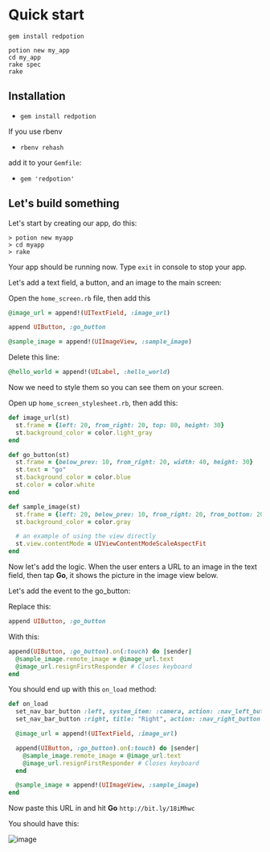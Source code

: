# Quick start

```
gem install redpotion

potion new my_app
cd my_app
rake spec
rake
```

## Installation

- `gem install redpotion`

If you use rbenv

- `rbenv rehash`

add it to your `Gemfile`:

- `gem 'redpotion'`


## Let's build something

Let's start by creating our app, do this:

```
> potion new myapp
> cd myapp
> rake
```

Your app should be running now. Type `exit` in console to stop your app.

Let's add a text field, a button, and an image to the main screen:

Open the `home_screen.rb` file, then add this

```ruby
@image_url = append!(UITextField, :image_url)

append UIButton, :go_button

@sample_image = append!(UIImageView, :sample_image)
```

Delete this line:

```ruby
@hello_world = append!(UILabel, :hello_world)
```

Now we need to style them so you can see them on your screen.

Open up `home_screen_stylesheet.rb`, then add this:

```ruby
def image_url(st)
  st.frame = {left: 20, from_right: 20, top: 80, height: 30}
  st.background_color = color.light_gray
end

def go_button(st)
  st.frame = {below_prev: 10, from_right: 20, width: 40, height: 30}
  st.text = "go"
  st.background_color = color.blue
  st.color = color.white
end

def sample_image(st)
  st.frame = {left: 20, below_prev: 10, from_right: 20, from_bottom: 20}
  st.background_color = color.gray

  # an example of using the view directly
  st.view.contentMode = UIViewContentModeScaleAspectFit
end
```

Now let's add the logic. When the user enters a URL to an image in the text field, then tap **Go**, it shows the picture in the image view below.

Let's add the event to the go_button:

Replace this:
```ruby
append UIButton, :go_button
```

With this:
```ruby
append(UIButton, :go_button).on(:touch) do |sender|
  @sample_image.remote_image = @image_url.text
  @image_url.resignFirstResponder # Closes keyboard
end
```

You should end up with this `on_load` method:

```ruby
def on_load
  set_nav_bar_button :left, system_item: :camera, action: :nav_left_button
  set_nav_bar_button :right, title: "Right", action: :nav_right_button

  @image_url = append!(UITextField, :image_url)

  append(UIButton, :go_button).on(:touch) do |sender|
    @sample_image.remote_image = @image_url.text
    @image_url.resignFirstResponder # Closes keyboard
  end

  @sample_image = append!(UIImageView, :sample_image)
end
```

Now paste this URL in and hit **Go**
`http://bit.ly/18iMhwc`

You should have this:

![image](http://ir_wp.s3.amazonaws.com/wp-content/uploads/sites/11/2015/03/myapp_screenshot.jpg)

